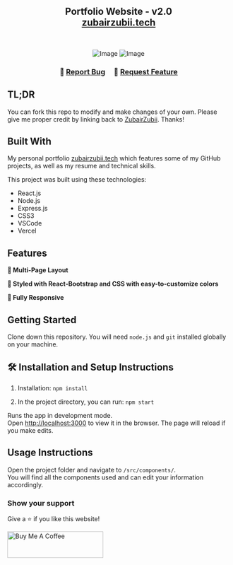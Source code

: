 <h2 align="center">
  Portfolio Website - v2.0<br/>
  <a href="https://zubairzubii.vercel.app/" target="_blank">zubairzubii.tech</a>
</h2>


<br/>

<center>

![Image](https://github.com/user-attachments/assets/20801b11-d246-4775-bf17-eeb78be339f8)
![Image](https://github.com/user-attachments/assets/090e837b-30b6-4c68-ac9f-a019aeef9193)


</center>

<h3 align="center">
    🔹
    <a href="https://github.com/ZubairZubii/Portfolio/issues">Report Bug</a> &nbsp; &nbsp;
    🔹
    <a href="https://github.com/ZubairZubii/Portfolio/issues">Request Feature</a>
</h3>

## TL;DR

You can fork this repo to modify and make changes of your own. Please give me proper credit by linking back to [ZubairZubii](https://github.com/ZubairZubii/Portfolio). Thanks!

## Built With

My personal portfolio <a href="https://zubairzubii.vercel.app/" target="_blank">zubairzubii.tech</a> which features some of my GitHub projects, as well as my resume and technical skills.<br/>

This project was built using these technologies:

- React.js
- Node.js
- Express.js
- CSS3
- VSCode
- Vercel

## Features

**📖 Multi-Page Layout**

**🎨 Styled with React-Bootstrap and CSS with easy-to-customize colors**

**📱 Fully Responsive**

## Getting Started

Clone down this repository. You will need `node.js` and `git` installed globally on your machine.

## 🛠 Installation and Setup Instructions

1. Installation: `npm install`

2. In the project directory, you can run: `npm start`

Runs the app in development mode.\
Open [http://localhost:3000](http://localhost:3000) to view it in the browser. The page will reload if you make edits.

## Usage Instructions

Open the project folder and navigate to `/src/components/`. <br/>
You will find all the components used and can edit your information accordingly.

### Show your support

Give a ⭐ if you like this website!

<a href="https://www.buymeacoffee.com/ZubairZubii" target="_blank"><img src="https://cdn.buymeacoffee.com/buttons/v2/default-violet.png" alt="Buy Me A Coffee" height= "60px" width= "217px" ></a>
